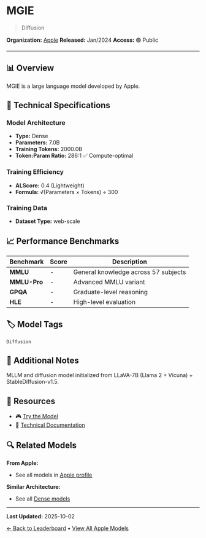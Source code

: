 # MGIE

> Diffusion

**Organization:** [Apple](../../labs/apple.md)
**Released:** Jan/2024
**Access:** 🟢 Public

---

## 📊 Overview

MGIE is a large language model developed by Apple.

## 🔧 Technical Specifications

### Model Architecture
- **Type:** Dense
- **Parameters:** 7.0B
- **Training Tokens:** 2000.0B
- **Token:Param Ratio:** 286:1 ✅ Compute-optimal

### Training Efficiency
- **ALScore:** 0.4 (Lightweight)
- **Formula:** √(Parameters × Tokens) ÷ 300

### Training Data
- **Dataset Type:** web-scale

## 📈 Performance Benchmarks

| Benchmark | Score | Description |
|-----------|-------|-------------|
| **MMLU** | - | General knowledge across 57 subjects |
| **MMLU-Pro** | - | Advanced MMLU variant |
| **GPQA** | - | Graduate-level reasoning |
| **HLE** | - | High-level evaluation |

## 🏷️ Model Tags

`Diffusion`

## 📝 Additional Notes

MLLM and diffusion model initialized from LLaVA-7B (Llama 2 + Vicuna) + StableDiffusion-v1.5.

## 🔗 Resources

- 🎮 [Try the Model](https://github.com/tsujuifu/pytorch_mgie)
- 📄 [Technical Documentation](https://openreview.net/forum?id=S1RKWSyZ2Y)

## 🔍 Related Models

**From Apple:**
- See all models in [Apple profile](../../labs/apple.md)

**Similar Architecture:**
- See all [Dense models](../../architectures/dense.md)

---

**Last Updated:** 2025-10-02

[← Back to Leaderboard](../../README.md) • [View All Apple Models](../../labs/apple.md)
